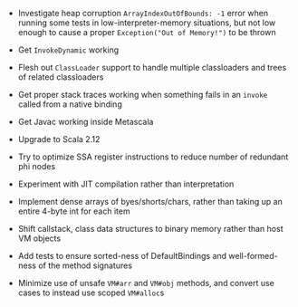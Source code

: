- Investigate heap corruption `ArrayIndexOutOfBounds: -1` error when running
  some tests in low-interpreter-memory situations, but not low enough to cause
  a proper `Exception("Out of Memory!")` to be thrown
  
- Get `InvokeDynamic` working

- Flesh out `ClassLoader` support to handle multiple classloaders and trees of
  related classloaders

- Get proper stack traces working when something fails in an `invoke` called
  from a native binding

- Get Javac working inside Metascala

- Upgrade to Scala 2.12

- Try to optimize SSA register instructions to reduce number of redundant phi 
  nodes

- Experiment with JIT compilation rather than interpretation

- Implement dense arrays of byes/shorts/chars, rather than taking up an entire
  4-byte int for each item

- Shift callstack, class data structures to binary memory rather than host VM
  objects
  
- Add tests to ensure sorted-ness of DefaultBindings and well-formed-ness of 
  the method signatures
  
- Minimize use of unsafe `VM#arr` and `VM#obj` methods, and convert use cases
  to instead use scoped `VM#alloc`s